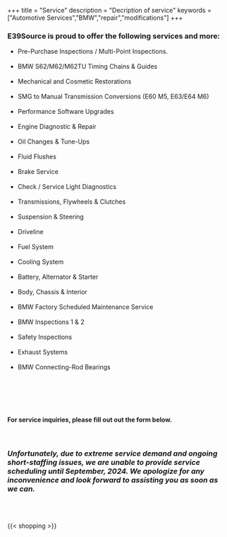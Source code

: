 +++
title = "Service"
description = "Decription of service"
keywords = ["Automotive Services","BMW","repair","modifications"]
+++

### E39Source is proud to offer the following services and more:

* Pre-Purchase Inspections / Multi-Point Inspections.<br/><br/>
* BMW S62/M62/M62TU Timing Chains & Guides<br/><br/>
* Mechanical and Cosmetic Restorations<br/><br/>
* SMG to Manual Transmission Conversions (E60 M5, E63/E64 M6)<br/><br/>
* Performance Software Upgrades<br/><br/>
* Engine Diagnostic & Repair<br/><br/>
* Oil Changes & Tune-Ups<br/><br/>
* Fluid Flushes<br/><br/>
* Brake Service<br/><br/>
* Check / Service Light Diagnostics<br/><br/>
* Transmissions, Flywheels & Clutches<br/><br/>
* Suspension & Steering<br/><br/>
* Driveline<br/><br/>
* Fuel System<br/><br/>
* Cooling System<br/><br/>
* Battery, Alternator & Starter<br/><br/>
* Body, Chassis & Interior<br/><br/>
* BMW Factory Scheduled Maintenance Service<br/><br/>
* BMW Inspections 1 & 2<br/><br/>
* Safety Inspections<br/><br/>
* Exhaust Systems<br/><br/>
* BMW Connecting-Rod Bearings<br/><br/>
&nbsp;<br/><br/>

&nbsp;

#### For service inquiries, please fill out out the form below.

&nbsp;

### *Unfortunately, due to extreme service demand and ongoing short-staffing issues, we are unable to provide service scheduling until September, 2024.  We apologize for any inconvenience and look forward to assisting you as soon as we can.*

&nbsp;<br/><br/>

{{< shopping >}}

&nbsp;<br/><br/>

